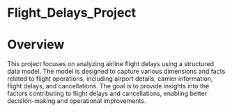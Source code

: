 # Flight_Delays_Project
# Overview
This project focuses on analyzing airline flight delays using a structured data model. The model is designed to capture various dimensions and facts related to flight operations, including airport details, carrier information, flight delays, and cancellations. The goal is to provide insights into the factors contributing to flight delays and cancellations, enabling better decision-making and operational improvements.

